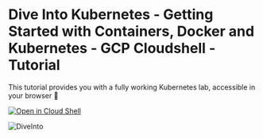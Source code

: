 # Dive Into Kubernetes - Getting Started with Containers, Docker and Kubernetes - GCP Cloudshell - Tutorial

This tutorial provides you with a fully working Kubernetes lab, accessible in your browser 🚀

[![Open in Cloud Shell](https://gstatic.com/cloudssh/images/open-btn.svg)](https://ssh.cloud.google.com/cloudshell/editor?cloudshell_image=gcr.io/cloudshell-images/cloudshell&cloudshell_git_repo=https://github.com/spurin/diveintokubernetes.git&cloudshell_git_branch=cloudshell&cloudshell_tutorial=tutorial.md&shellonly=true)

![DiveInto](https://raw.githubusercontent.com/spurin/diveintokubernetes/cloudshell/DiveIntoKubernetes.jpeg)

